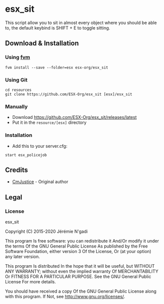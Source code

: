 # esx_sit

This script allow you to sit in almost every object where you should be able to, the default keybind is SHIFT + E to toggle sitting.

## Download & Installation

### Using [fvm](https://github.com/qlaffont/fvm-installer)

```
fvm install --save --folder=esx esx-org/esx_sit
```

### Using Git

```
cd resources
git clone https://github.com/ESX-Org/esx_sit [esx]/esx_sit
```

### Manually

- Download https://github.com/ESX-Org/esx_sit/releases/latest
- Put it in the `resource/[esx]` directory

### Installation

- Add this to your server.cfg:

```
start esx_policejob
```

## Credits

- [CmJustice](https://github.com/CmJustice) - Original author

## Legal

### License

esx_sit

Copyright (C) 2015-2020 Jérémie N'gadi

This program Is free software: you can redistribute it And/Or modify it under the terms Of the GNU General Public License As published by the Free Software Foundation, either version 3 Of the License, Or (at your option) any later version.

This program Is distributed In the hope that it will be useful, but WITHOUT ANY WARRANTY; without even the implied warranty Of MERCHANTABILITY Or FITNESS FOR A PARTICULAR PURPOSE. See the GNU General Public License For more details.

You should have received a copy Of the GNU General Public License along with this program. If Not, see http://www.gnu.org/licenses/.